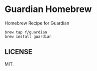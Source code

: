# Guardian Homebrew
Homebrew Recipe for Guardian

```
brew tap f/guardian
brew install guardian
```

## LICENSE

MIT.
